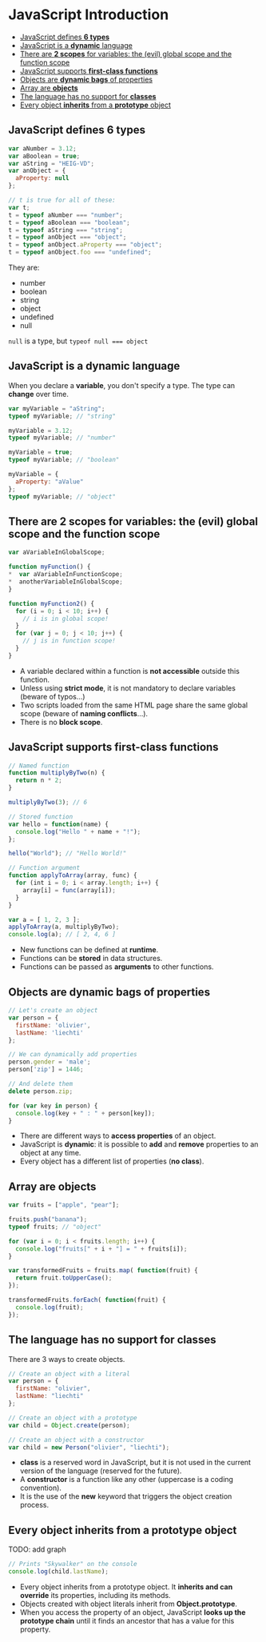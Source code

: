 # JavaScript Introduction

<!-- START doctoc generated TOC please keep comment here to allow auto update -->
<!-- DON'T EDIT THIS SECTION, INSTEAD RE-RUN doctoc TO UPDATE -->


- [JavaScript defines **6 types**](#javascript-defines-6-types)
- [JavaScript is a **dynamic** language](#javascript-is-a-dynamic-language)
- [There are **2 scopes** for variables: the (evil) global scope and the function scope](#there-are-2-scopes-for-variables-the-evil-global-scope-and-the-function-scope)
- [JavaScript supports **first-class functions**](#javascript-supports-first-class-functions)
- [Objects are **dynamic bags** of properties](#objects-are-dynamic-bags-of-properties)
- [Array are **objects**](#array-are-objects)
- [The language has no support for **classes**](#the-language-has-no-support-for-classes)
- [Every object **inherits** from a **prototype** object](#every-object-inherits-from-a-prototype-object)

<!-- END doctoc generated TOC please keep comment here to allow auto update -->



## JavaScript defines **6 types**

<!-- slide-column 60 -->

```js
var aNumber = 3.12;
var aBoolean = true;
var aString = "HEIG-VD";
var anObject = {
  aProperty: null
};

// t is true for all of these:
var t;
t = typeof aNumber === "number";
t = typeof aBoolean === "boolean";
t = typeof aString === "string";
t = typeof anObject === "object";
t = typeof anObject.aProperty === "object";
t = typeof anObject.foo === "undefined";
```

<!-- slide-column 40 -->

They are:

* number
* boolean
* string
* object
* undefined
* null

`null` is a type, but `typeof null === object`



## JavaScript is a **dynamic** language

When you declare a **variable**, you don't specify a type.
The type can **change** over time.

```js
var myVariable = "aString";
typeof myVariable; // "string"

myVariable = 3.12;
typeof myVariable; // "number"

myVariable = true;
typeof myVariable; // "boolean"

myVariable = {
  aProperty: "aValue"
};
typeof myVariable; // "object"
```



## There are **2 scopes** for variables: the (evil) global scope and the function scope

<!-- slide-column 50 -->

```js
var aVariableInGlobalScope;

function myFunction() {
*  var aVariableInFunctionScope;
*  anotherVariableInGlobalScope;
}

function myFunction2() {
  for (i = 0; i < 10; i++) {
    // i is in global scope!
  }
  for (var j = 0; j < 10; j++) {
    // j is in function scope!
  }
}
```

<!-- slide-column 50 -->

* A variable declared within a function is **not accessible** outside this function.
* Unless using **strict mode**, it is not mandatory to declare variables (beware of typos...)
* Two scripts loaded from the same HTML page share the same global scope (beware of **naming conflicts**...).
* There is no **block scope**.



## JavaScript supports **first-class functions**

<!-- slide-column 60 -->

```js
// Named function
function multiplyByTwo(n) {
  return n * 2;
}

multiplyByTwo(3); // 6

// Stored function
var hello = function(name) {
  console.log("Hello " + name + "!");
};

hello("World"); // "Hello World!"

// Function argument
function applyToArray(array, func) {
  for (int i = 0; i < array.length; i++) {
    array[i] = func(array[i]);
  }
}

var a = [ 1, 2, 3 ];
applyToArray(a, multiplyByTwo);
console.log(a); // [ 2, 4, 6 ]
```

<!-- slide-column 40 -->

* New functions can be defined at **runtime**.
* Functions can be **stored** in data structures.
* Functions can be passed as **arguments** to other functions.



## Objects are **dynamic bags** of properties

```js
// Let's create an object
var person = {
  firstName: 'olivier',
  lastName: 'liechti'
};

// We can dynamically add properties
person.gender = 'male';
person['zip'] = 1446;

// And delete them
delete person.zip;

for (var key in person) {
  console.log(key + " : " + person[key]);
}
```

* There are different ways to **access properties** of an object.
* JavaScript is **dynamic**: it is possible to **add** and **remove** properties to an object at any time.
* Every object has a different list of properties (**no class**).



## Array are **objects**

```js
var fruits = ["apple", "pear"];

fruits.push("banana");
typeof fruits; // "object"

for (var i = 0; i < fruits.length; i++) {
  console.log("fruits[" + i + "] = " + fruits[i]);
}

var transformedFruits = fruits.map( function(fruit) {
  return fruit.toUpperCase();
});

transformedFruits.forEach( function(fruit) {
  console.log(fruit);
});
```



## The language has no support for **classes**

There are 3 ways to create objects.

```js
// Create an object with a literal
var person = {
  firstName: "olivier",
  lastName: "liechti"
};

// Create an object with a prototype
var child = Object.create(person);

// Create an object with a constructor
var child = new Person("olivier", "liechti");
```

* **class** is a reserved word in JavaScript, but it is not used in the current version of the language (reserved for the future).
* A **constructor** is a function like any other (uppercase is a coding convention).
* It is the use of the **new** keyword that triggers the object creation process.



## Every object **inherits** from a **prototype** object

TODO: add graph

```js
// Prints "Skywalker" on the console
console.log(child.lastName);
```

* Every object inherits from a prototype object. It **inherits and can override** its properties, including its methods.
* Objects created with object literals inherit from **Object.prototype**.
* When you access the property of an object, JavaScript **looks up the prototype chain** until it finds an ancestor that has a value for this property.
